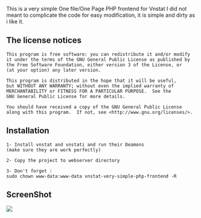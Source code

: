 
This is a very simple One file/One Page PHP frontend for Vnstat
I did not meant to complicate the code for easy modification, it is simple and dirty as i like it. 


##  **The license notices**

	This program is free software: you can redistribute it and/or modify
	it under the terms of the GNU General Public License as published by
	the Free Software Foundation, either version 3 of the License, or
	(at your option) any later version.

	This program is distributed in the hope that it will be useful,
	but WITHOUT ANY WARRANTY; without even the implied warranty of
	MERCHANTABILITY or FITNESS FOR A PARTICULAR PURPOSE.  See the
	GNU General Public License for more details.

	You should have received a copy of the GNU General Public License
	along with this program.  If not, see <http://www.gnu.org/licenses/>.

## **Installation**
	1- Install vnstat and vnstati and run their Deamons
	(make sure they are work perfectly)

	2- Copy the project to webserver directory

	3- Don't forget :
	sudo chown www-data:www-data vnstat-very-simple-php-frontend -R
    
## **ScreenShot**    

![](https://raw.githubusercontent.com/iranianpatriot/vnstat-very-simple-php-frontend/master/Screenshot.jpg)
